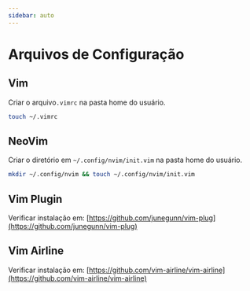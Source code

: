 ```yaml
---
sidebar: auto
---
```


# Arquivos de Configuração

## Vim

Criar o arquivo`.vimrc` na pasta home do usuário.

```bash
touch ~/.vimrc
```
## NeoVim

Criar o diretório em `~/.config/nvim/init.vim` na pasta home do usuário.

```bash
mkdir ~/.config/nvim && touch ~/.config/nvim/init.vim
```
## Vim Plugin

Verificar instalação em: [https://github.com/junegunn/vim-plug](https://github.com/junegunn/vim-plug)

## Vim Airline

Verificar instalação em: [https://github.com/vim-airline/vim-airline](https://github.com/vim-airline/vim-airline)
